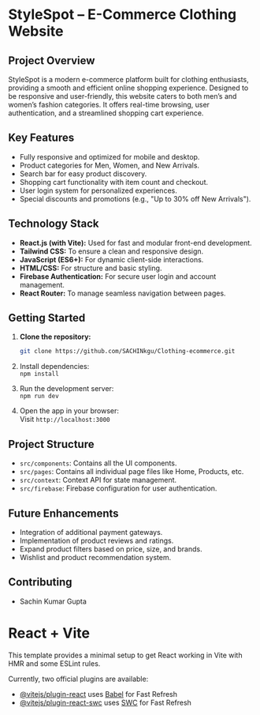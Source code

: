 # StyleSpot – E-Commerce Clothing Website

## Project Overview

StyleSpot is a modern e-commerce platform built for clothing enthusiasts, providing a smooth and efficient online shopping experience. Designed to be responsive and user-friendly, this website caters to both men’s and women’s fashion categories. It offers real-time browsing, user authentication, and a streamlined shopping cart experience.

## Key Features
- Fully responsive and optimized for mobile and desktop.
- Product categories for Men, Women, and New Arrivals.
- Search bar for easy product discovery.
- Shopping cart functionality with item count and checkout.
- User login system for personalized experiences.
- Special discounts and promotions (e.g., "Up to 30% off New Arrivals").

## Technology Stack
- **React.js (with Vite):** Used for fast and modular front-end development.
- **Tailwind CSS:** To ensure a clean and responsive design.
- **JavaScript (ES6+):** For dynamic client-side interactions.
- **HTML/CSS:** For structure and basic styling.
- **Firebase Authentication:** For secure user login and account management.
- **React Router:** To manage seamless navigation between pages.

## Getting Started

1. **Clone the repository:**
   ```bash
   git clone https://github.com/SACHINkgu/Clothing-ecommerce.git

2. Install dependencies:  
   `npm install`

3. Run the development server:  
   `npm run dev`

4. Open the app in your browser:  
   Visit `http://localhost:3000`

## Project Structure

- `src/components`: Contains all the UI components.  
- `src/pages`: Contains all individual page files like Home, Products, etc.  
- `src/context`: Context API for state management.  
- `src/firebase`: Firebase configuration for user authentication.  

## Future Enhancements

- Integration of additional payment gateways.  
- Implementation of product reviews and ratings.  
- Expand product filters based on price, size, and brands.  
- Wishlist and product recommendation system.  

## Contributing
- Sachin Kumar Gupta




# React + Vite

This template provides a minimal setup to get React working in Vite with HMR and some ESLint rules.

Currently, two official plugins are available:

- [@vitejs/plugin-react](https://github.com/vitejs/vite-plugin-react/blob/main/packages/plugin-react/README.md) uses [Babel](https://babeljs.io/) for Fast Refresh
- [@vitejs/plugin-react-swc](https://github.com/vitejs/vite-plugin-react-swc) uses [SWC](https://swc.rs/) for Fast Refresh
